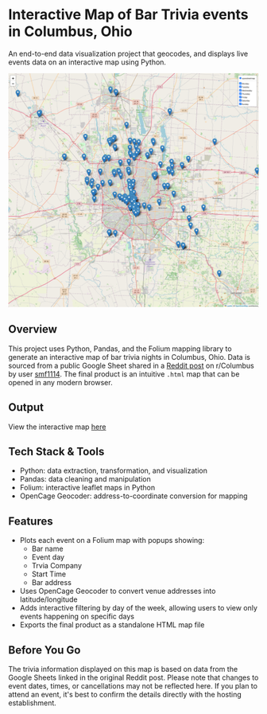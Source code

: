 # Interactive Map of Bar Trivia events in Columbus, Ohio
An end-to-end data visualization project that geocodes, and displays live events data on an interactive map using Python.

![Screenshot](output/screenshot.png)

## Overview
This project uses Python, Pandas, and the Folium mapping library to generate an interactive map of bar trivia nights in Columbus, Ohio. Data is sourced from a public Google Sheet shared in a [Reddit post](https://www.reddit.com/r/Columbus/comments/1cwl7eo/columbus_area_trivia_master_list/?rdt=46370) on r/Columbus by user [smf1114](https://www.reddit.com/user/smf1114/). The final product is an intuitive `.html` map that can be opened in any modern browser.

## Output
View the interactive map [here](https://kmahaseth1.github.io/cbus-trivia-map/output/cbus_map.html)

## Tech Stack & Tools
- Python: data extraction, transformation, and visualization
- Pandas: data cleaning and manipulation
- Folium: interactive leaflet maps in Python
- OpenCage Geocoder: address-to-coordinate conversion for mapping

## Features
- Plots each event on a Folium map with popups showing:
    - Bar name
    - Event day
    - Trvia Company
    - Start Time
    - Bar address
- Uses OpenCage Geocoder to convert venue addresses into latitude/longitude
- Adds interactive filtering by day of the week, allowing users to view only events happening on specific days
- Exports the final product as a standalone HTML map file

## Before You Go
The trivia information displayed on this map is based on data from the Google Sheets linked in the original Reddit post. Please note that changes to event dates, times, or cancellations may not be reflected here. If you plan to attend an event, it's best to confirm the details directly with the hosting establishment.
